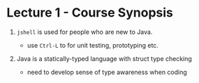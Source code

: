 # Lecture 1 - Course Synopsis
1. `jshell` is used for people who are new to Java.
    - use `Ctrl-L` to for unit testing, prototyping etc.

2. Java is a statically-typed language with struct type checking
    - need to develop sense of type awareness when coding

